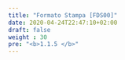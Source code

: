 ```yaml
---
title: "Formato Stampa [FDS00]"
date: 2020-04-24T22:47:10+02:00
draft: false
weight : 30
pre: "<b>1.1.5 </b>"
---
```

